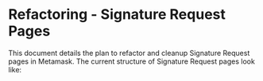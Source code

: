 # Refactoring - Signature Request Pages

This document details the plan to refactor and cleanup Signature Request pages in Metamask.
The current structure of Signature Request pages look like:
